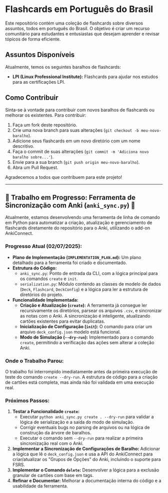 # Flashcards em Português do Brasil

Este repositório contém uma coleção de flashcards sobre diversos assuntos, todos em português do Brasil. O objetivo é criar um recurso comunitário para estudantes e entusiastas que desejam aprender e revisar tópicos de forma eficiente.

## Assuntos Disponíveis

Atualmente, temos os seguintes baralhos de flashcards:

*   **LPI (Linux Professional Institute):** Flashcards para ajudar nos estudos para as certificações LPI.

## Como Contribuir

Sinta-se à vontade para contribuir com novos baralhos de flashcards ou melhorar os existentes. Para contribuir:

1.  Faça um fork deste repositório.
2.  Crie uma nova branch para suas alterações (`git checkout -b meu-novo-baralho`).
3.  Adicione seus flashcards em um novo diretório com um nome descritivo.
4.  Faça o commit de suas alterações (`git commit -m 'Adiciona novo baralho sobre...'`).
5.  Envie para a sua branch (`git push origin meu-novo-baralho`).
6.  Abra um Pull Request.

Agradecemos a todos que contribuem para este projeto!

---

## 🚧 Trabalho em Progresso: Ferramenta de Sincronização com Anki (`anki_sync.py`) 🚧

Atualmente, estamos desenvolvendo uma ferramenta de linha de comando em Python para automatizar a criação, atualização e gerenciamento de flashcards diretamente do repositório para o Anki, utilizando o add-on AnkiConnect.

### **Progresso Atual (02/07/2025):**

-   **Plano de Implementação (`IMPLEMENTATION_PLAN.md`):** Um plano detalhado para a ferramenta foi criado e documentado.
-   **Estrutura do Código:**
    -   `anki_sync.py`: Ponto de entrada da CLI, com a lógica principal para os comandos `create` e `init`.
    -   `serialization.py`: Módulo contendo as classes de modelo de dados (`Deck`, `Flashcard`, `DeckConfig`) e a lógica para ler a estrutura de diretórios do projeto.
-   **Funcionalidade Implementada:**
    -   **Criação e Atualização (`create`):** A ferramenta já consegue ler recursivamente os diretórios, parsear os arquivos `.csv`, e sincronizar as notas com o Anki. A sincronização é inteligente, atualizando cartões existentes para evitar duplicatas.
    -   **Inicialização de Configuração (`init`):** O comando para criar um arquivo `deck_config.json` modelo está funcional.
    -   **Modo de Simulação (`--dry-run`):** Implementado para o comando `create`, permitindo a verificação das ações sem alterar a coleção Anki.

### **Onde o Trabalho Parou:**

O trabalho foi interrompido imediatamente antes da primeira execução de teste do comando `create --dry-run`. A estrutura de código para a criação de cartões está completa, mas ainda não foi validada em uma execução real.

### **Próximos Passos:**

1.  **Testar a Funcionalidade `create`:**
    -   Executar `python anki_sync.py create . --dry-run` para validar a lógica de serialização e a saída do modo de simulação.
    -   Corrigir eventuais bugs no parsing de arquivos ou na lógica de construção da árvore de baralhos.
    -   Executar o comando sem `--dry-run` para realizar a primeira sincronização real com o Anki.
2.  **Implementar a Sincronização de Configurações de Baralho:** Adicionar a lógica que lê o `deck_config.json` e usa a API do AnkiConnect para criar/atualizar os "Grupos de Opções" do Anki, incluindo o suporte para FSRS.
3.  **Implementar o Comando `delete`:** Desenvolver a lógica para a exclusão granular de cartões com base em tags.
4.  **Refinar e Documentar:** Melhorar a documentação interna do código e a usabilidade da ferramenta.
